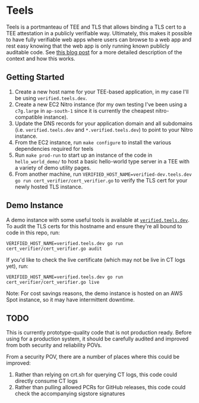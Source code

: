 # Teels 

Teels is a portmanteau of TEE and TLS that allows binding a TLS cert to a TEE attestation in a publicly verifiable way. Ultimately, this makes it possible to have fully verifiable web apps where users can browse to a web app and rest easy knowing that the web app is only running known publicly auditable code. See [this blog post](https://blog.daviddworken.com/posts/teels/) for a more detailed description of the context and how this works. 

## Getting Started 

1. Create a new host name for your TEE-based application, in my case I'll be using `verified.teels.dev`.
2. Create a new EC2 Nitro instance (for my own testing I've been using a `c7g.large` in `ap-south-1` since it is currently the cheapest nitro-compatible instance).
3. Update the DNS records for your application domain and all subdomains (i.e. `verified.teels.dev` and `*.verified.teels.dev`) to point to your Nitro instance.
4. From the EC2 instance, run `make configure` to install the various dependencies required for teels
5. Run `make prod-run` to start up an instance of the code in `hello_world_demo/` to host a basic hello-world type server in a TEE with a variety of demo utility pages.
6. From another machine, run `VERIFIED_HOST_NAME=verified-dev.teels.dev go run cert_verifier/cert_verifier.go` to verify the TLS cert for your newly hosted TLS instance. 

## Demo Instance

A demo instance with some useful tools is available at [`verified.teels.dev`](https://verified.teels.dev). To audit the TLS certs for this hostname and ensure they're all bound to code in this repo, run:

```
VERIFIED_HOST_NAME=verified.teels.dev go run cert_verifier/cert_verifier.go audit
```

If you'd like to check the live certificate (which may not be live in CT logs yet), run:

```
VERIFIED_HOST_NAME=verified.teels.dev go run cert_verifier/cert_verifier.go live
```

Note: For cost savings reasons, the demo instance is hosted on an AWS Spot instance, so it may have intermittent downtime.

## TODO

This is currently prototype-quality code that is not production ready. Before using for a production system, it should be carefully audited and improved from both security and reliability POVs.

From a security POV, there are a number of places where this could be improved:

1. Rather than relying on crt.sh for querying CT logs, this code could directly consume CT logs
2. Rather than pulling allowed PCRs for GitHub releases, this code could check the accompanying sigstore signatures